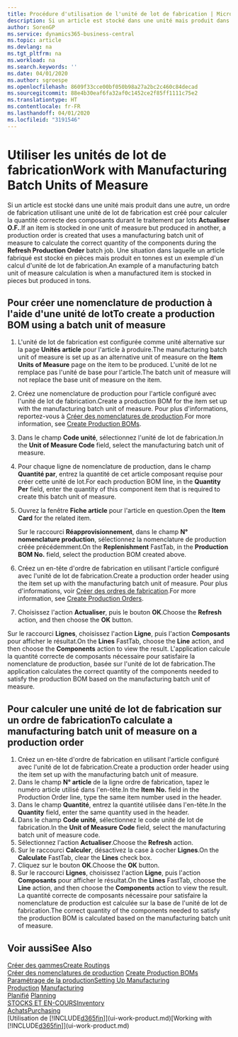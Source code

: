```yaml
---
title: Procédure d'utilisation de l'unité de lot de fabrication | Microsoft Docs
description: Si un article est stocké dans une unité mais produit dans une autre, l'ordre de fabrication doit utiliser une unité de lot de fabrication pour calculer la quantité correcte des composants. Une situation dans laquelle un article fabriqué est stocké en pièces mais produit en tonnes est un exemple d'un calcul d'unité de lot de fabrication.
author: SorenGP
ms.service: dynamics365-business-central
ms.topic: article
ms.devlang: na
ms.tgt_pltfrm: na
ms.workload: na
ms.search.keywords: ''
ms.date: 04/01/2020
ms.author: sgroespe
ms.openlocfilehash: 8609f33cce00bf050b98a27a2bc2c460c84decad
ms.sourcegitcommit: 88e4b30eaf6fa32af0c1452ce2f85ff1111c75e2
ms.translationtype: HT
ms.contentlocale: fr-FR
ms.lasthandoff: 04/01/2020
ms.locfileid: "3191546"
---
```

# <a name="work-with-manufacturing-batch-units-of-measure"></a><span data-ttu-id="dbb5e-104">Utiliser les unités de lot de fabrication</span><span class="sxs-lookup"><span data-stu-id="dbb5e-104">Work with Manufacturing Batch Units of Measure</span></span>
<span data-ttu-id="dbb5e-105">Si un article est stocké dans une unité mais produit dans une autre, un ordre de fabrication utilisant une unité de lot de fabrication est créé pour calculer la quantité correcte des composants durant le traitement par lots **Actualiser O.F.**.</span><span class="sxs-lookup"><span data-stu-id="dbb5e-105">If an item is stocked in one unit of measure but produced in another, a production order is created that uses a manufacturing batch unit of measure to calculate the correct quantity of the components during the **Refresh Production Order** batch job.</span></span> <span data-ttu-id="dbb5e-106">Une situation dans laquelle un article fabriqué est stocké en pièces mais produit en tonnes est un exemple d'un calcul d'unité de lot de fabrication.</span><span class="sxs-lookup"><span data-stu-id="dbb5e-106">An example of a manufacturing batch unit of measure calculation is when a manufactured item is stocked in pieces but produced in tons.</span></span>  

## <a name="to-create-a-production-bom-using-a-batch-unit-of-measure"></a><span data-ttu-id="dbb5e-107">Pour créer une nomenclature de production à l'aide d'une unité de lot</span><span class="sxs-lookup"><span data-stu-id="dbb5e-107">To create a production BOM using a batch unit of measure</span></span>  
1.  <span data-ttu-id="dbb5e-108">L'unité de lot de fabrication est configurée comme unité alternative sur la page **Unités article** pour l'article à produire.</span><span class="sxs-lookup"><span data-stu-id="dbb5e-108">The manufacturing batch unit of measure is set up as an alternative unit of measure on the **Item Units of Measure** page on the item to be produced.</span></span> <span data-ttu-id="dbb5e-109">L'unité de lot ne remplace pas l'unité de base pour l'article.</span><span class="sxs-lookup"><span data-stu-id="dbb5e-109">The batch unit of measure will not replace the base unit of measure on the item.</span></span>  
2.  <span data-ttu-id="dbb5e-110">Créez une nomenclature de production pour l'article configuré avec l'unité de lot de fabrication.</span><span class="sxs-lookup"><span data-stu-id="dbb5e-110">Create a production BOM for the item set up with the manufacturing batch unit of measure.</span></span> <span data-ttu-id="dbb5e-111">Pour plus d'informations, reportez-vous à [Créer des nomenclatures de production](production-how-to-create-production-boms.md).</span><span class="sxs-lookup"><span data-stu-id="dbb5e-111">For more information, see [Create Production BOMs](production-how-to-create-production-boms.md).</span></span>  
3.  <span data-ttu-id="dbb5e-112">Dans le champ **Code unité**, sélectionnez l'unité de lot de fabrication.</span><span class="sxs-lookup"><span data-stu-id="dbb5e-112">In the **Unit of Measure Code** field, select the manufacturing batch unit of measure.</span></span>  
4.  <span data-ttu-id="dbb5e-113">Pour chaque ligne de nomenclature de production, dans le champ **Quantité par**, entrez la quantité de cet article composant requise pour créer cette unité de lot.</span><span class="sxs-lookup"><span data-stu-id="dbb5e-113">For each production BOM line, in the **Quantity Per** field, enter the quantity of this component item that is required to create this batch unit of measure.</span></span>  
5.  <span data-ttu-id="dbb5e-114">Ouvrez la fenêtre **Fiche article** pour l'article en question.</span><span class="sxs-lookup"><span data-stu-id="dbb5e-114">Open the **Item Card** for the related item.</span></span>  

    <span data-ttu-id="dbb5e-115">Sur le raccourci **Réapprovisionnement**, dans le champ **N° nomenclature production**, sélectionnez la nomenclature de production créée précédemment.</span><span class="sxs-lookup"><span data-stu-id="dbb5e-115">On the **Replenishment** FastTab, in the **Production BOM No.** field, select the production BOM created above.</span></span>  
6.  <span data-ttu-id="dbb5e-116">Créez un en-tête d'ordre de fabrication en utilisant l'article configuré avec l'unité de lot de fabrication.</span><span class="sxs-lookup"><span data-stu-id="dbb5e-116">Create a production order header using the item set up with the manufacturing batch unit of measure.</span></span> <span data-ttu-id="dbb5e-117">Pour plus d'informations, voir [Créer des ordres de fabrication](production-how-to-create-production-orders.md).</span><span class="sxs-lookup"><span data-stu-id="dbb5e-117">For more information, see [Create Production Orders](production-how-to-create-production-orders.md).</span></span>  
7.  <span data-ttu-id="dbb5e-118">Choisissez l'action **Actualiser**, puis le bouton **OK**.</span><span class="sxs-lookup"><span data-stu-id="dbb5e-118">Choose the **Refresh** action, and then choose  the **OK** button.</span></span>  

<span data-ttu-id="dbb5e-119">Sur le raccourci **Lignes**, choisissez l'action **Ligne**, puis l'action **Composants** pour afficher le résultat.</span><span class="sxs-lookup"><span data-stu-id="dbb5e-119">On the **Lines** FastTab, choose the **Line** action, and then choose the **Components** action to view the result.</span></span> <span data-ttu-id="dbb5e-120">L'application calcule la quantité correcte de composants nécessaire pour satisfaire la nomenclature de production, basée sur l'unité de lot de fabrication.</span><span class="sxs-lookup"><span data-stu-id="dbb5e-120">The application calculates the correct quantity of the components needed to satisfy the production BOM based on the manufacturing batch unit of measure.</span></span>  

## <a name="to-calculate-a-manufacturing-batch-unit-of-measure-on-a-production-order"></a><span data-ttu-id="dbb5e-121">Pour calculer une unité de lot de fabrication sur un ordre de fabrication</span><span class="sxs-lookup"><span data-stu-id="dbb5e-121">To calculate a manufacturing batch unit of measure on a production order</span></span>  
1.  <span data-ttu-id="dbb5e-122">Créez un en-tête d'ordre de fabrication en utilisant l'article configuré avec l'unité de lot de fabrication.</span><span class="sxs-lookup"><span data-stu-id="dbb5e-122">Create a production order header using the item set up with the manufacturing batch unit of measure.</span></span>  
2.  <span data-ttu-id="dbb5e-123">Dans le champ **N° article** de la ligne ordre de fabrication, tapez le numéro article utilisé dans l'en-tête.</span><span class="sxs-lookup"><span data-stu-id="dbb5e-123">In the **Item No.** field in the Production Order line, type the same item number used in the header.</span></span>  
3.  <span data-ttu-id="dbb5e-124">Dans le champ **Quantité**, entrez la quantité utilisée dans l'en-tête.</span><span class="sxs-lookup"><span data-stu-id="dbb5e-124">In the **Quantity** field, enter the same quantity used in the header.</span></span>  
4.  <span data-ttu-id="dbb5e-125">Dans le champ **Code unité**, sélectionnez le code unité de lot de fabrication.</span><span class="sxs-lookup"><span data-stu-id="dbb5e-125">In the **Unit of Measure Code** field, select the manufacturing batch unit of measure code.</span></span>  
5.  <span data-ttu-id="dbb5e-126">Sélectionnez l'action **Actualiser**.</span><span class="sxs-lookup"><span data-stu-id="dbb5e-126">Choose the **Refresh** action.</span></span>
6.  <span data-ttu-id="dbb5e-127">Sur le raccourci **Calculer**, désactivez la case à cocher **Lignes**.</span><span class="sxs-lookup"><span data-stu-id="dbb5e-127">On the **Calculate** FastTab, clear the **Lines** check box.</span></span>  
7.  <span data-ttu-id="dbb5e-128">Cliquez sur le bouton **OK**.</span><span class="sxs-lookup"><span data-stu-id="dbb5e-128">Choose the **OK** button.</span></span>  
8.  <span data-ttu-id="dbb5e-129">Sur le raccourci **Lignes**, choisissez l'action **Ligne**, puis l'action **Composants** pour afficher le résultat.</span><span class="sxs-lookup"><span data-stu-id="dbb5e-129">On the **Lines** FastTab, choose the **Line** action, and then choose the **Components** action to view the result.</span></span> <span data-ttu-id="dbb5e-130">La quantité correcte de composants nécessaire pour satisfaire la nomenclature de production est calculée sur la base de l'unité de lot de fabrication.</span><span class="sxs-lookup"><span data-stu-id="dbb5e-130">The correct quantity of the components needed to satisfy the production BOM is calculated based on the manufacturing batch unit of measure.</span></span>  

## <a name="see-also"></a><span data-ttu-id="dbb5e-131">Voir aussi</span><span class="sxs-lookup"><span data-stu-id="dbb5e-131">See Also</span></span>  
[<span data-ttu-id="dbb5e-132">Créer des gammes</span><span class="sxs-lookup"><span data-stu-id="dbb5e-132">Create Routings</span></span>](production-how-to-create-routings.md)  
<span data-ttu-id="dbb5e-133">[Créer des nomenclatures de production](production-how-to-create-production-boms.md)   </span><span class="sxs-lookup"><span data-stu-id="dbb5e-133">[Create Production BOMs](production-how-to-create-production-boms.md)   </span></span>  
[<span data-ttu-id="dbb5e-134">Paramétrage de la production</span><span class="sxs-lookup"><span data-stu-id="dbb5e-134">Setting Up Manufacturing</span></span>](production-configure-production-processes.md)  
<span data-ttu-id="dbb5e-135">[Production](production-manage-manufacturing.md)  </span><span class="sxs-lookup"><span data-stu-id="dbb5e-135">[Manufacturing](production-manage-manufacturing.md)  </span></span>  
<span data-ttu-id="dbb5e-136">[Planifié](production-planning.md) </span><span class="sxs-lookup"><span data-stu-id="dbb5e-136">[Planning](production-planning.md) </span></span>  
[<span data-ttu-id="dbb5e-137">STOCKS ET EN-COURS</span><span class="sxs-lookup"><span data-stu-id="dbb5e-137">Inventory</span></span>](inventory-manage-inventory.md)  
[<span data-ttu-id="dbb5e-138">Achats</span><span class="sxs-lookup"><span data-stu-id="dbb5e-138">Purchasing</span></span>](purchasing-manage-purchasing.md)  
<span data-ttu-id="dbb5e-139">[Utilisation de [!INCLUDE[d365fin](includes/d365fin_md.md)]](ui-work-product.md)</span><span class="sxs-lookup"><span data-stu-id="dbb5e-139">[Working with [!INCLUDE[d365fin](includes/d365fin_md.md)]](ui-work-product.md)</span></span>  
